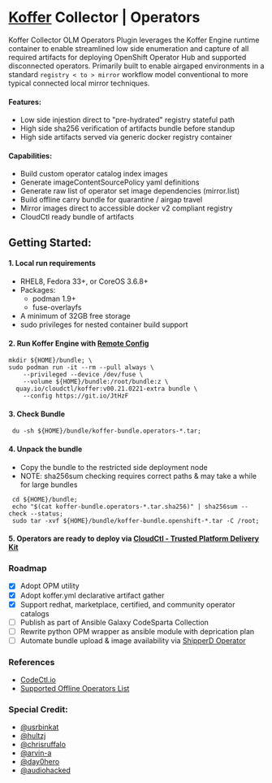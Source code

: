 # [Koffer](https://github.com/containercraft/Koffer) Collector | Operators
Koffer Collector OLM Operators Plugin leverages the Koffer Engine runtime container
to enable streamlined low side enumeration and capture of all required artifacts
for deploying OpenShift Operator Hub and supported disconnected operators.
Primarily built to enable airgaped environments in a standard `registry < to > mirror`
workflow model conventional to more typical connected local mirror techniques.

#### Features:
  - Low side injestion direct to "pre-hydrated" registry stateful path
  - High side sha256 verification of artifacts bundle before standup
  - High side artifacts served via generic docker registry container

#### Capabilities:
  - Build custom operator catalog index images
  - Generate imageContentSourcePolicy yaml definitions
  - Generate raw list of operator set image dependencies (mirror.list)
  - Build offline carry bundle for quarantine / airgap travel
  - Mirror images direct to accessible docker v2 compliant registry
  - CloudCtl ready bundle of artifacts

## Getting Started:

#### 1. Local run requirements
  - RHEL8, Fedora 33+, or CoreOS 3.6.8+
  - Packages:
    - podman 1.9+
    - fuse-overlayfs
  - A minimum of 32GB free storage
  - sudo privileges for nested container build support

#### 2. Run Koffer Engine with [Remote Config](https://git.io/JtHzF)
```
mkdir ${HOME}/bundle; \
sudo podman run -it --rm --pull always \
    --privileged --device /dev/fuse \
    --volume ${HOME}/bundle:/root/bundle:z \
  quay.io/cloudctl/koffer:v00.21.0221-extra bundle \
    --config https://git.io/JtHzF
```

#### 3. Check Bundle
```
 du -sh ${HOME}/bundle/koffer-bundle.operators-*.tar;
```

#### 4. Unpack the bundle
  - Copy the bundle to the restricted side deployment node
  - NOTE: sha256sum checking requires correct paths & may take a while for large bundles
```
 cd ${HOME}/bundle;
 echo "$(cat koffer-bundle.operators-*.tar.sha256)" | sha256sum --check --status;
 sudo tar -xvf ${HOME}/bundle/koffer-bundle.openshift-*.tar -C /root;
```

#### 5. Operators are ready to deploy via [CloudCtl - Trusted Platform Delivery Kit](https://github.com/CloudCtl/cloudctl)

### Roadmap
  - [x] Adopt OPM utility
  - [x] Adopt koffer.yml declarative artifact gather
  - [x] Support redhat, marketplace, certified, and community operator catalogs
  - [ ] Publish as part of Ansible Galaxy CodeSparta Collection
  - [ ] Rewrite python OPM wrapper as ansible module with deprication plan
  - [ ] Automate bundle upload & image availability via [ShipperD Operator](https://github.com/ShipperD/shipperd-operator)

### References
  - [CodeCtl.io](https://codectl.io)
  - [Supported Offline Operators List](https://access.redhat.com/articles/4740011)

### Special Credit:
  - [@usrbinkat](https://github.com/usrbinkat)
  - [@hultzj](https://github.com/hultzj)
  - [@chrisruffalo](https://github.com/chrisruffalo)
  - [@arvin-a](https://github.com/arvin-a)
  - [@day0hero](https://github.com/day0hero)
  - [@audiohacked](https://github.com/audiohacked)
